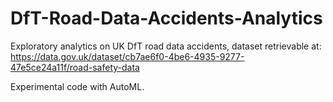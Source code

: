 # DfT-Road-Data-Accidents-Analytics
Exploratory analytics on UK DfT road data accidents, dataset retrievable at:
https://data.gov.uk/dataset/cb7ae6f0-4be6-4935-9277-47e5ce24a11f/road-safety-data

Experimental code with AutoML.
